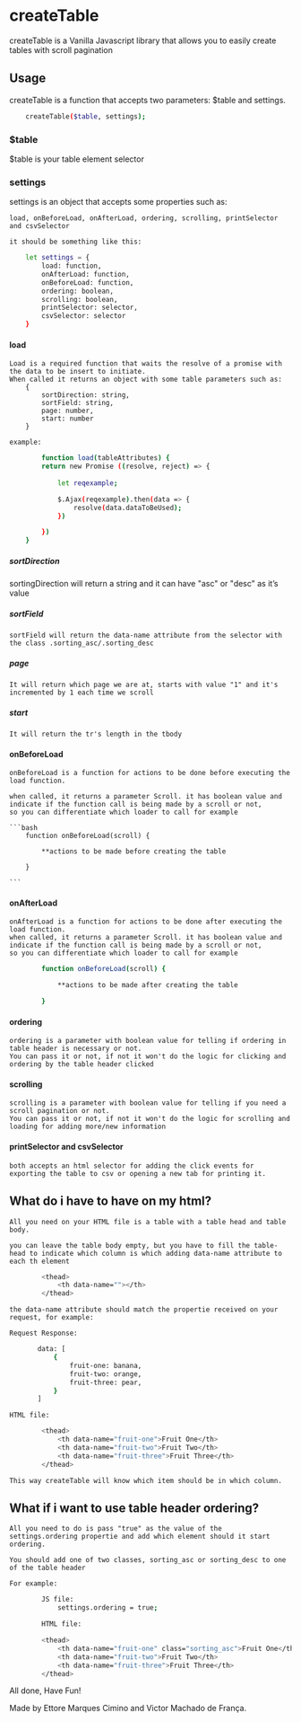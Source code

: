 # createTable

createTable is a Vanilla Javascript library that allows you to easily create tables with scroll pagination

## Usage

createTable is a function that accepts two parameters: $table and settings.

```bash
    createTable($table, settings);
```

### $table

$table is your table element selector


### settings

settings is an object that accepts some properties such as:

    load, onBeforeLoad, onAfterLoad, ordering, scrolling, printSelector and csvSelector

    it should be something like this:

```bash
    let settings = {
        load: function,
        onAfterLoad: function,
        onBeforeLoad: function,
        ordering: boolean,
        scrolling: boolean,
        printSelector: selector,
        csvSelector: selector
    }
```

#### load
    Load is a required function that waits the resolve of a promise with the data to be insert to initiate.
    When called it returns an object with some table parameters such as:
        {
            sortDirection: string,
            sortField: string,
            page: number,
            start: number
        }

    example:
    
```bash
        function load(tableAttributes) {
        return new Promise ((resolve, reject) => {
            
            let reqexample;

            $.Ajax(reqexample).then(data => {
                resolve(data.dataToBeUsed);
            })

        })
    }
```

##### sortDirection
   sortingDirection will return a string and it can have "asc" or "desc" as it’s value

##### sortField
    sortField will return the data-name attribute from the selector with the class .sorting_asc/.sorting_desc

##### page
    It will return which page we are at, starts with value "1" and it's incremented by 1 each time we scroll

##### start
    It will return the tr's length in the tbody

#### onBeforeLoad
    onBeforeLoad is a function for actions to be done before executing the load function.

    when called, it returns a parameter Scroll. it has boolean value and indicate if the function call is being made by a scroll or not,
    so you can differentiate which loader to call for example

    ```bash
        function onBeforeLoad(scroll) {

            **actions to be made before creating the table

        }
    
    ```
    
#### onAfterLoad
    
    onAfterLoad is a function for actions to be done after executing the load function.
    when called, it returns a parameter Scroll. it has boolean value and indicate if the function call is being made by a scroll or not,
    so you can differentiate which loader to call for example

```bash
        function onBeforeLoad(scroll) {

            **actions to be made after creating the table

        }
```
#### ordering

    ordering is a parameter with boolean value for telling if ordering in table header is necessary or not.
    You can pass it or not, if not it won't do the logic for clicking and ordering by the table header clicked

#### scrolling

    scrolling is a parameter with boolean value for telling if you need a scroll pagination or not.
    You can pass it or not, if not it won't do the logic for scrolling and loading for adding more/new information

#### printSelector and csvSelector

    both accepts an html selector for adding the click events for exporting the table to csv or opening a new tab for printing it.


## What do i have to have on my html?

    All you need on your HTML file is a table with a table head and table body.

    you can leave the table body empty, but you have to fill the table-head to indicate which column is which adding data-name attribute to each th element

```bash
        <thead>
            <th data-name=""></th>
        </thead>
```

    the data-name attribute should match the propertie received on your request, for example:

    Request Response:

 ```bash
        data: [
            {
                fruit-one: banana,
                fruit-two: orange,
                fruit-three: pear,
            }
        ]
```

    HTML file:

```bash
        <thead>
            <th data-name="fruit-one">Fruit One</th>
            <th data-name="fruit-two">Fruit Two</th>
            <th data-name="fruit-three">Fruit Three</th>
        </thead>
```

    This way createTable will know which item should be in which column.

## What if i want to use table header ordering? 

    All you need to do is pass "true" as the value of the settings.ordering propertie and add which element should it start ordering.

    You should add one of two classes, sorting_asc or sorting_desc to one of the table header

    For example:

```bash
        JS file:
            settings.ordering = true;

        HTML file:

        <thead>
            <th data-name="fruit-one" class="sorting_asc">Fruit One</th>
            <th data-name="fruit-two">Fruit Two</th>
            <th data-name="fruit-three">Fruit Three</th>
        </thead>
```


All done, Have Fun!

Made by Ettore Marques Cimino and Victor Machado de França.
